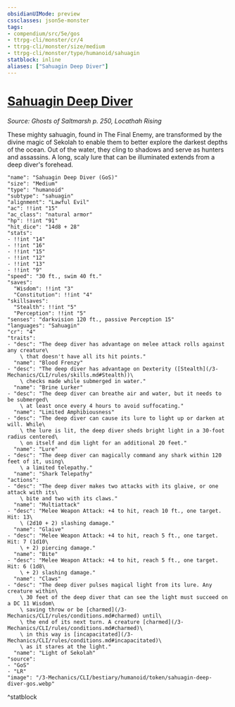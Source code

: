 ```yaml
---
obsidianUIMode: preview
cssclasses: json5e-monster
tags:
- compendium/src/5e/gos
- ttrpg-cli/monster/cr/4
- ttrpg-cli/monster/size/medium
- ttrpg-cli/monster/type/humanoid/sahuagin
statblock: inline
aliases: ["Sahuagin Deep Diver"]
---
```

# [Sahuagin Deep Diver](3-Mechanics\CLI\bestiary\humanoid/sahuagin-deep-diver-gos.md)
*Source: Ghosts of Saltmarsh p. 250, Locathah Rising*  

These mighty sahuagin, found in The Final Enemy, are transformed by the divine magic of Sekolah to enable them to better explore the darkest depths of the ocean. Out of the water, they cling to shadows and serve as hunters and assassins. A long, scaly lure that can be illuminated extends from a deep diver's forehead.

```statblock
"name": "Sahuagin Deep Diver (GoS)"
"size": "Medium"
"type": "humanoid"
"subtype": "sahuagin"
"alignment": "Lawful Evil"
"ac": !!int "15"
"ac_class": "natural armor"
"hp": !!int "91"
"hit_dice": "14d8 + 28"
"stats":
- !!int "14"
- !!int "16"
- !!int "15"
- !!int "12"
- !!int "13"
- !!int "9"
"speed": "30 ft., swim 40 ft."
"saves":
  "Wisdom": !!int "3"
  "Constitution": !!int "4"
"skillsaves":
  "Stealth": !!int "5"
  "Perception": !!int "5"
"senses": "darkvision 120 ft., passive Perception 15"
"languages": "Sahuagin"
"cr": "4"
"traits":
- "desc": "The deep diver has advantage on melee attack rolls against any creature\
    \ that doesn't have all its hit points."
  "name": "Blood Frenzy"
- "desc": "The deep diver has advantage on Dexterity ([Stealth](/3-Mechanics/CLI/rules/skills.md#Stealth))\
    \ checks made while submerged in water."
  "name": "Brine Lurker"
- "desc": "The deep diver can breathe air and water, but it needs to be submerged\
    \ at least once every 4 hours to avoid suffocating."
  "name": "Limited Amphibiousness"
- "desc": "The deep diver can cause its lure to light up or darken at will. While\
    \ the lure is lit, the deep diver sheds bright light in a 30-foot radius centered\
    \ on itself and dim light for an additional 20 feet."
  "name": "Lure"
- "desc": "The deep diver can magically command any shark within 120 feet of it, using\
    \ a limited telepathy."
  "name": "Shark Telepathy"
"actions":
- "desc": "The deep diver makes two attacks with its glaive, or one attack with its\
    \ bite and two with its claws."
  "name": "Multiattack"
- "desc": "Melee Weapon Attack: +4 to hit, reach 10 ft., one target. Hit: 13\
    \ (2d10 + 2) slashing damage."
  "name": "Glaive"
- "desc": "Melee Weapon Attack: +4 to hit, reach 5 ft., one target. Hit: 7 (1d10\
    \ + 2) piercing damage."
  "name": "Bite"
- "desc": "Melee Weapon Attack: +4 to hit, reach 5 ft., one target. Hit: 6 (1d8\
    \ + 2) slashing damage."
  "name": "Claws"
- "desc": "The deep diver pulses magical light from its lure. Any creature within\
    \ 30 feet of the deep diver that can see the light must succeed on a DC 11 Wisdom\
    \ saving throw or be [charmed](/3-Mechanics/CLI/rules/conditions.md#charmed) until\
    \ the end of its next turn. A creature [charmed](/3-Mechanics/CLI/rules/conditions.md#charmed)\
    \ in this way is [incapacitated](/3-Mechanics/CLI/rules/conditions.md#incapacitated)\
    \ as it stares at the light."
  "name": "Light of Sekolah"
"source":
- "GoS"
- "LR"
"image": "/3-Mechanics/CLI/bestiary/humanoid/token/sahuagin-deep-diver-gos.webp"
```
^statblock